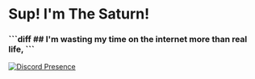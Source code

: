 <h1>Sup! I'm The Saturn!</h1>
<h3>
```diff
 ## I'm wasting my time on the internet more than real life, 
```
</h3>


[![Discord Presence](https://lanyard-profile-readme.vercel.app/api/610761919808143370)](https://discord.com/users/610761919808143370)
